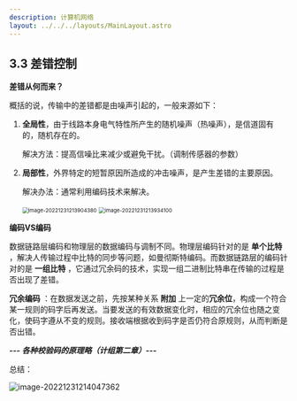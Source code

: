 ```yaml
---
description: 计算机网络
layout: ../../../layouts/MainLayout.astro
---
```


## 3.3 差错控制

**差错从何而来？**

概括的说，传输中的差错都是由噪声引起的，一般来源如下：

1. **全局性**，由于线路本身电气特性所产生的随机噪声（热噪声），是信道固有的，随机存在的。

   解决方法：提高信噪比来减少或避免干扰。（调制传感器的参数）

2. **局部性**，外界特定的短暂原因所造成的冲击噪声，是产生差错的主要原因。

   解决办法：通常利用编码技术来解决。

   <img src="https://images.drshw.tech/images/notes/image-20221231213904380.png" alt="image-20221231213904380" style="zoom:67%;" />

   <img src="https://images.drshw.tech/images/notes/image-20221231213934100.png" alt="image-20221231213934100" style="zoom:67%;" />

**编码VS编码**

数据链路层编码和物理层的数据编码与调制不同。物理层编码针对的是 **单个比特** ，解决人传输过程中比特的同步等问题，如曼彻斯特编码。而数据链路层的编码针对的是 **一组比特** ，它通过冗余码的技术，实现一组二进制比特串在传输的过程是否出现了差错。

**冗余编码** ：在数据发送之前，先按某种关系 **附加** 上一定的**冗余位**，构成一个符合某一规则的码字后再发送。当要发送的有效数据变化时，相应的冗余位也随之变化，使码字遵从不变的规则。接收端根据收到码字是否仍符合原规则，从而判断是否出错。

***--- 各种校验码的原理略（计组第二章）---***

总结：

![image-20221231214047362](https://images.drshw.tech/images/notes/image-20221231214047362.png)
